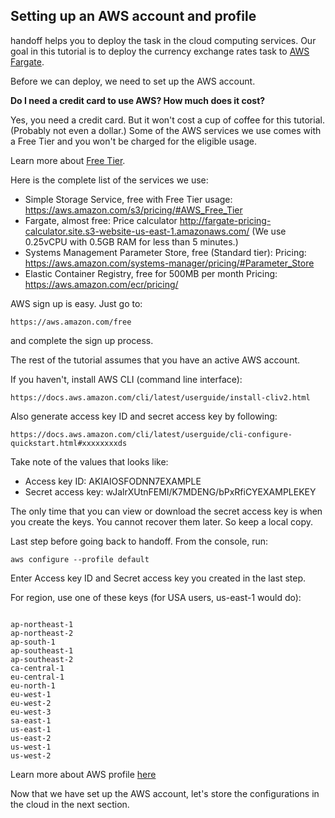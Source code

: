 ## Setting up an AWS account and profile

handoff helps you to deploy the task in the cloud computing services.
Our goal in this tutorial is to deploy the currency exchange
rates task to [AWS Fargate](https://aws.amazon.com/fargate/).

Before we can deploy, we need to set up the AWS account.



**Do I need a credit card to use AWS? How much does it cost?**

Yes, you need a credit card. But it won't cost a cup of coffee for this tutorial.
(Probably not even a dollar.)
Some of the AWS services we use comes with a Free Tier and you won't be
charged for the eligible usage.

Learn more about [Free Tier](https://aws.amazon.com/free).



Here is the complete list of the services we use:

- Simple Storage Service, free with Free Tier usage:
    https://aws.amazon.com/s3/pricing/#AWS_Free_Tier
- Fargate, almost free:
    Price calculator http://fargate-pricing-calculator.site.s3-website-us-east-1.amazonaws.com/
    (We use 0.25vCPU with 0.5GB RAM for less than 5 minutes.)
- Systems Management Parameter Store, free (Standard tier):
    Pricing: https://aws.amazon.com/systems-manager/pricing/#Parameter_Store
- Elastic Container Registry, free for 500MB per month
    Pricing: https://aws.amazon.com/ecr/pricing/



AWS sign up is easy. Just go to:

    https://aws.amazon.com/free
    
and complete the sign up process.

The rest of the tutorial assumes that you have an active AWS account.



If you haven't, install AWS CLI (command line interface):

    https://docs.aws.amazon.com/cli/latest/userguide/install-cliv2.html



Also generate access key ID and secret access key by following:

    https://docs.aws.amazon.com/cli/latest/userguide/cli-configure-quickstart.html#xxxxxxxxds

Take note of the values that looks like:

- Access key ID: AKIAIOSFODNN7EXAMPLE
- Secret access key: wJalrXUtnFEMI/K7MDENG/bPxRfiCYEXAMPLEKEY

The only time that you can view or download the secret access key is when you
create the keys. You cannot recover them later. So keep a local copy.



Last step before going back to handoff. From the console, run:

    aws configure --profile default

Enter Access key ID and Secret access key you created in the last step.

For region, use one of these keys (for USA users, us-east-1 would do):


```

ap-northeast-1
ap-northeast-2
ap-south-1
ap-southeast-1
ap-southeast-2
ca-central-1
eu-central-1
eu-north-1
eu-west-1
eu-west-2
eu-west-3
sa-east-1
us-east-1
us-east-2
us-west-1
us-west-2
```

Learn more about AWS profile
[here](https://docs.aws.amazon.com/cli/latest/userguide/cli-configure-profiles.html)



Now that we have set up the AWS account, let's store the configurations
in the cloud in the next section.

